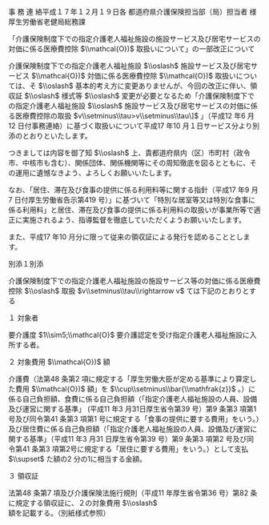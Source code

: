 事 務 連 絡平成１７年１２月１９日各 都道府県介護保険担当部（局）担当者 様厚生労働省老健局総務課

「介護保険制度下での指定介護老人福祉施設の施設サービス及び居宅サービスの対価に係る医療費控除 $\\mathcal{O})$ 取扱いについて」の一部改正について

介護保険制度下での指定介護老人福祉施設 $\\oslash$ 施設サービス及び居宅サービス $\\mathcal{O})$ 対価に係る医療費控除 $\\mathcal{O})$ 取扱いについては、そ $\\oslash$ 基本的考え方に変更ありませんが、今回の改正に伴い、領収証 $\\oslash$ 様式等 $\\oslash$ 変更が必要となるため「介護保険制度下での指定介護老人福祉施設 $\\oslash$ 施設サービス及び居宅サービスの対価に係る医療費控除の取扱 $v\\setminus\\tau>v\\setminus\\tau\]$ 」（平成12 年6 月12 日付事務連絡）に基づく取扱いについて平成17 年10 月１日サービス分より別添のとおりといたします。

つきましては内容を御了知 $\\oslash$ 上、貴都道府県内（区）市町村（政令市、中核市も含む）、関係団体、関係機関等にその周知徹底を図るとともに、その運用に遺憾なきよう、よろしくお願いいたします。

なお、「居住、滞在及び食事の提供に係る利用料等に関する指針（平成17 年9 月7 日付厚生労働省告示第419 号）」に基づいて「特別な居室等又は特別な食事に係る利用料」と居住、滞在及び食事の提供に係る利用料の取扱いが事業所等で適正に実施されるよう、指導監督を徹底していただくようお願いいたします。

また、平成17 年10 月分に限って従来の領収証による発行を認めることとします。

別添１別添

介護保険制度下での指定介護老人福祉施設の施設サービス等の対価に係る医療費控除 $\\oslash$ 取扱 $v\\setminus\\tau\\rightarrow v$ ては下記のとおりとする

１ 対象者

要介護度 $1\\sim5;\\mathcal{O}$ 要介護認定を受け指定介護老人福祉施設に入所する者。

２ 対象費用 $\\mathcal{O})$ 額

介護費（法第48 条第2 項に規定する「厚生労働大臣が定める基準により算定した費用 $\\mathcal{O})$ 額」を $\\cup\\setminus\\bar{\\mathfrak{z}}$ 。）に係る自己負担額、食費に係る自己負担額（「指定介護老人福祉施設の人員、設備及び運営に関する基準」 (平成11 年3 月31日厚生省令第39 号）第9 条第3 項第1 号及び同令第41 条第3 項第1 号に規定する「食事の提供に要する費用」をいう。）及び居住費に係る自己負担額（「指定介護老人福祉施設の人員、設備及び運営に関する基準」（平成11 年3 月31 日厚生省令第39 号）第9 条第3 項第2 号及び同令第41 条第3 項第2号に規定する「居住に要する費用」をいう。）として支払 $\\supset$ た額の2 分の1に相当する金額。

３ 領収証

法第48 条第7 項及び介護保険法施行規則（平成11 年厚生省令第36 号）第82 条に規定する領収証に、２の対象費用 $\\oslash$ 額を記載する。（別紙様式参照）